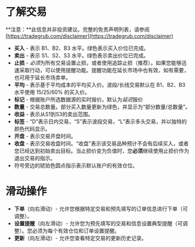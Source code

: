 # **了解交易**

**注意：**此信息并非投资建议。完整的免责声明列表，请参阅 [https://tradegrub.com/disclaimer](https://tradegrub.com/disclaimer)

- **买入** - 表示 B1、B2、B3 水平。绿色表示买入价位已完成。
- **卖出** - 表示 S1、S2、S3 水平。绿色表示卖出价位已完成。
- **止损** - *必须*为所有交易设置止损，或者使用追踪止损（推荐）。如果您能够迅速采取行动，可以使用提醒功能。提醒功能在延长市场中也有效，如有需要，也可用于延长市场卖单。
- **平均** - 表示基于平均成本的平均买入价。波段/长线交易默认在 B1、B2、B3 水平使用 15/25/60% 的买入价。
- **标记** - 根据账户所选数据源的实时报价。默认为*延迟*报价
- **数量** - 交易总数量。部分买入数量更新为绿色，并显示为“部分数量/总数量”。
- **收益** - 表示从S1到S3的卖出范围。
- **标签** - “D”表示日内交易，“S”表示波段交易，“L”表示多头交易，并以独特的颜色代码显示。
- **开盘** - 表示交易开盘时间。
- **收盘** - 表示交易收盘时间。“收盘”表示该交易品种预计不会有后续买入，或者您已经达到初始卖出目标。当止损价变为负值时，您**必须**继续使用止损价作为退出交易的指示。
- 符号旁边的琥珀色圆点指示表示默认账户的有效仓位。

# 滑动操作
- **下单**（向右滑动）- 允许您根据特定交易和预先填写的订单信息进行下单（可调整）。
- **设置提醒**（向左滑动）- 允许您为预先填写的交易和信息设置典型提醒（可调整）。您必须为每个有效仓位和订单设置提醒。
- **更新**（向左滑动）- 允许您查看特定交易的更新历史记录。

